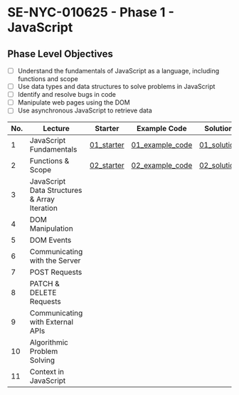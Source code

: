 # SE-NYC-010625 - Phase 1 - JavaScript

## Phase Level Objectives
- [ ] Understand the fundamentals of JavaScript as a language, including functions and scope
- [ ] Use data types and data structures to solve problems in JavaScript
- [ ] Identify and resolve bugs in code
- [ ] Manipulate web pages using the DOM
- [ ] Use asynchronous JavaScript to retrieve data

|No. | Lecture                          | Starter 	| Example Code 	| Solution 	|
|----|------------------------------	|:-----:	|--------	|---------	|
|1 | JavaScript Fundamentals                      |[01_starter](https://github.com/RikkuX491/SE-NYC-010625-Phase-1/tree/01_starter)|[01_example_code](https://github.com/RikkuX491/SE-NYC-010625-Phase-1/tree/01_example_code)|[01_solution](https://github.com/RikkuX491/SE-NYC-010625-Phase-1/tree/01_solution)|
|2 | Functions & Scope                	          |[02_starter](https://github.com/RikkuX491/SE-NYC-010625-Phase-1/tree/02_starter)|[02_example_code](https://github.com/RikkuX491/SE-NYC-010625-Phase-1/tree/02_example_code)|[02_solution](https://github.com/RikkuX491/SE-NYC-010625-Phase-1/tree/02_solution)|
|3 | JavaScript Data Structures & Array Iteration ||||
|4 | DOM Manipulation                 	          ||||
|5 | DOM Events                       	          ||||
|6 | Communicating with the Server    	          ||||
|7 | POST Requests                    	          ||||
|8 | PATCH & DELETE Requests          	          ||||
|9 | Communicating with External APIs 	          ||||
|10 | Algorithmic Problem Solving 	              ||||
|11 | Context in JavaScript     	              ||||